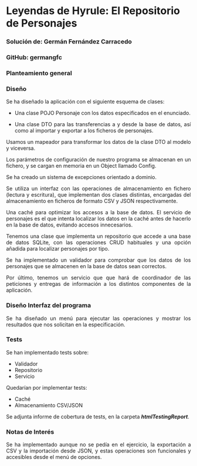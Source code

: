 # Leyendas de Hyrule: El Repositorio de Personajes
### Solución de: Germán Fernández Carracedo
### GitHub: germangfc

<div style="text-align: justify">

### Planteamiento general

### Diseño

Se ha diseñado la aplicación con el siguiente esquema de clases:

- Una clase POJO Personaje con los datos especificados en el enunciado.

- Una clase DTO para las transferencias a y desde la base de datos, así como al importar y exportar a los ficheros de personajes.

Usamos un mapeador para transformar los datos de la clase DTO al modelo y viceversa.

Los parámetros de configuración de nuestro programa se almacenan en un fichero, y se cargan en memoria en un Object llamado Config.

Se ha creado un sistema de excepciones orientado a dominio.

Se utiliza un interfaz con las operaciones de almacenamiento en fichero (lectura y escritura), que implementan dos clases distintas, encargadas del almacenamiento en ficheros de formato CSV y JSON respectivamente.

Una caché para optimizar los accesos a la base de datos. El servicio de personajes es el que intenta localizar los datos en la caché antes de hacerlo en la base de datos, evitando accesos innecesarios. 

Tenemos una clase que implementa un repositorio que accede a una base de datos SQLite, con las operaciones CRUD habituales y una opción añadida para localizar personajes por tipo.

Se ha implementado un validador para comprobar que los datos de los personajes que se almacenen en la base de datos sean correctos.

Por último, tenemos un servicio que que hará de coordinador de las peticiones y entregas de información a los distintos componentes de la aplicación. 


### Diseño Interfaz del programa

Se ha diseñado un menú para ejecutar las operaciones y mostrar los resultados que nos solicitan en la especificación.

### Tests

Se han implementado tests sobre:
- Validador
- Repositorio
- Servicio

Quedarían por implementar tests:
- Caché
- Almacenamiento CSV/JSON

Se adjunta informe de cobertura de tests, en la carpeta **_htmlTestingReport_**.

### Notas de Interés

Se ha implementado aunque no se pedía en el ejercicio, la exportación a CSV y la importación desde JSON, y estas operaciones son funcionales y accesibles desde el menú de opciones.

</div>

